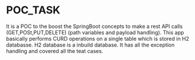 # POC_TASK
It is a POC to the boost the SpringBoot concepts to make a rest API calls (GET,POSt,PUT,DELETE) (path variables and payload handling). 
This app basically performs CURD operations on a single table which is stored in H2 databasse.
H2 database is a inbuild database.
It has all the exception handling and covered all the teat cases.
